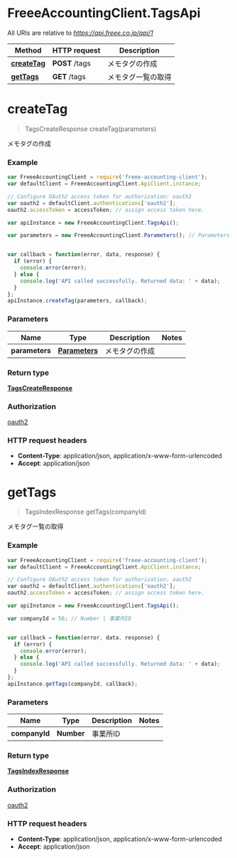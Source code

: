 # FreeeAccountingClient.TagsApi

All URIs are relative to *https://api.freee.co.jp/api/1*

Method | HTTP request | Description
------------- | ------------- | -------------
[**createTag**](TagsApi.md#createTag) | **POST** /tags | メモタグの作成
[**getTags**](TagsApi.md#getTags) | **GET** /tags | メモタグ一覧の取得


<a name="createTag"></a>
# **createTag**
> TagsCreateResponse createTag(parameters)

メモタグの作成



### Example
```javascript
var FreeeAccountingClient = require('freee-accounting-client');
var defaultClient = FreeeAccountingClient.ApiClient.instance;

// Configure OAuth2 access token for authorization: oauth2
var oauth2 = defaultClient.authentications['oauth2'];
oauth2.accessToken = accessToken; // assign access token here.

var apiInstance = new FreeeAccountingClient.TagsApi();

var parameters = new FreeeAccountingClient.Parameters(); // Parameters | メモタグの作成


var callback = function(error, data, response) {
  if (error) {
    console.error(error);
  } else {
    console.log('API called successfully. Returned data: ' + data);
  }
};
apiInstance.createTag(parameters, callback);
```

### Parameters

Name | Type | Description  | Notes
------------- | ------------- | ------------- | -------------
 **parameters** | [**Parameters**](Parameters.md)| メモタグの作成 | 

### Return type

[**TagsCreateResponse**](TagsCreateResponse.md)

### Authorization

[oauth2](../README.md#oauth2)

### HTTP request headers

 - **Content-Type**: application/json, application/x-www-form-urlencoded
 - **Accept**: application/json

<a name="getTags"></a>
# **getTags**
> TagsIndexResponse getTags(companyId)

メモタグ一覧の取得



### Example
```javascript
var FreeeAccountingClient = require('freee-accounting-client');
var defaultClient = FreeeAccountingClient.ApiClient.instance;

// Configure OAuth2 access token for authorization: oauth2
var oauth2 = defaultClient.authentications['oauth2'];
oauth2.accessToken = accessToken; // assign access token here.

var apiInstance = new FreeeAccountingClient.TagsApi();

var companyId = 56; // Number | 事業所ID


var callback = function(error, data, response) {
  if (error) {
    console.error(error);
  } else {
    console.log('API called successfully. Returned data: ' + data);
  }
};
apiInstance.getTags(companyId, callback);
```

### Parameters

Name | Type | Description  | Notes
------------- | ------------- | ------------- | -------------
 **companyId** | **Number**| 事業所ID | 

### Return type

[**TagsIndexResponse**](TagsIndexResponse.md)

### Authorization

[oauth2](../README.md#oauth2)

### HTTP request headers

 - **Content-Type**: application/json, application/x-www-form-urlencoded
 - **Accept**: application/json

